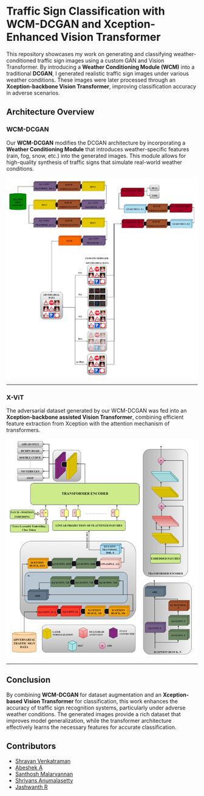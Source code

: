 # Traffic Sign Classification with WCM-DCGAN and Xception-Enhanced Vision Transformer

This repository showcases my work on generating and classifying weather-conditioned traffic sign images using a custom GAN and Vision Transformer. By introducing a **Weather Conditioning Module (WCM)** into a traditional **DCGAN**, I generated realistic traffic sign images under various weather conditions. These images were later processed through an **Xception-backbone Vision Transformer**, improving classification accuracy in adverse scenarios.

## Architecture Overview

### WCM-DCGAN
Our **WCM-DCGAN** modifies the DCGAN architecture by incorporating a **Weather Conditioning Module** that introduces weather-specific features (rain, fog, snow, etc.) into the generated images. This module allows for high-quality synthesis of traffic signs that simulate real-world weather conditions.

<p align="center">
  <img src="https://github.com/shravan-18/Traffic-Sign-Detection/blob/main/Results/Architecture%20Diagrams/GAN-Architecture.png" width="600"/>
</p>

---

### X-ViT
The adversarial dataset generated by our WCM-DCGAN was fed into an **Xception-backbone assisted Vision Transformer**, combining efficient feature extraction from Xception with the attention mechanism of transformers.

<p align="center">
  <img src="https://github.com/shravan-18/Traffic-Sign-Detection/blob/main/Results/Architecture%20Diagrams/Classification-Architecture.png" alt="Xception Vision Transformer Architecture" width="600"/>
</p>

---

## Conclusion
By combining **WCM-DCGAN** for dataset augmentation and an **Xception-based Vision Transformer** for classification, this work enhances the accuracy of traffic sign recognition systems, particularly under adverse weather conditions. The generated images provide a rich dataset that improves model generalization, while the transformer architecture effectively learns the necessary features for accurate classification.

## Contributors

- [Shravan Venkatraman](https://github.com/shravan-18)
- [Abeshek A](https://github.com/Abeshek-03)
- [Santhosh Malarvannan](https://github.com/Sandy055)
- [Shriyans Anumalasetty](https://github.com/Shriyans03)
- [Jashwanth R](https://github.com/jashwanthrk)
